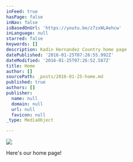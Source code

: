 ```yaml
---
inFeed: true
hasPage: false
inNav: false
isBasedOnUrl: 'https://youtu.be/z7zxWLAehcw'
inLanguage: null
starred: false
keywords: []
description: Kadin Hernandez Country home page
datePublished: '2016-01-25T07:26:55.992Z'
dateModified: '2016-01-25T07:26:52.587Z'
title: Home
author: []
sourcePath: _posts/2016-01-25-home.md
published: true
authors: []
publisher:
  name: null
  domain: null
  url: null
  favicon: null
_type: MediaObject

---
```

![](https://s3-us-west-2.amazonaws.com/the-grid-img/p/7da14400684eb6082729d7834c18477d7706e50b.jpg)

Here's our home page!